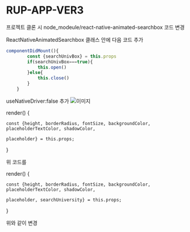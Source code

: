 # RUP-APP-VER3
 
프로젝트 클론 시 node_modeule/react-native-animated-searchbox 코드 변경


ReactNativeAnimatedSearchbox 클래스 안에 다음 코드 추가
```javascript
componentDidMount(){         
        const {searchUnivBox} = this.props         
        if(searchUnivBox===true){             
            this.open()         
        }else{             
            this.close()         
        }     
    }
```
 useNativeDriver:false 추가
![이미지](https://i.ibb.co/pb9mH3P/444.png)

render() {

    const {height, borderRadius, fontSize, backgroundColor, placeholderTextColor, shadowColor, 
    
    placeholder} = this.props;

}

위 코드를 

render() {

    const {height, borderRadius, fontSize, backgroundColor, placeholderTextColor, shadowColor, 
    
    placeholder, searchUniversity} = this.props;

}

위와 같이 변경


